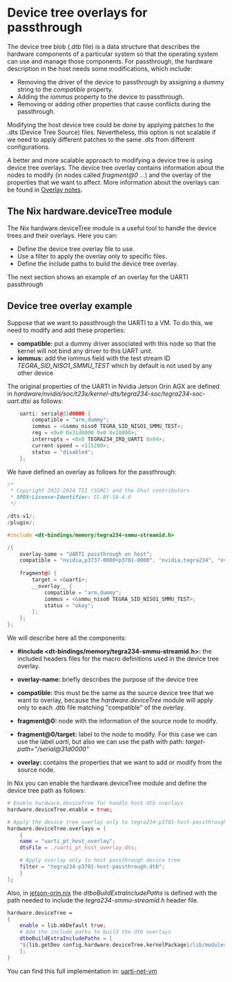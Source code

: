 <!--
    Copyright 2022-2024 TII (SSRC) and the Ghaf contributors
    SPDX-License-Identifier: CC-BY-SA-4.0
-->

# Device tree overlays for passthrough

The device tree blob (.dtb file) is a data structure that describes the hardware 
components of a particular system so that the operating system can use and manage 
those components. For passthrough, the hardware description in the host needs
some modifications, which include:

- Removing the driver of the device to passthrough by assigning a dummy string
  to the *compatible* property.
- Adding the *iommus* property to the device to passthrough.
- Removing or adding other properties that cause conflicts during the passthrough.

Modifying the host device tree could be done by applying patches
to the .dts (Device Tree Source) files. Nevertheless, this option is not 
scalable if we need to apply different patches to the same .dts from 
different configurations.

A better and more scalable approach to modifying a device tree is using device
tree overlays. The device tree overlay contains information about the nodes
to modify (in nodes called *fragment@0 ...*) and the overlay of the 
properties that we want to affect. More information about the overlays
can be found in [Overlay notes](https://www.kernel.org/doc/Documentation/devicetree/overlay-notes.txt).


## The Nix hardware.deviceTree module

The Nix hardware.deviceTree module is a useful tool to handle the device
trees and their overlays. Here you can:

- Define the device tree overlay file to use.
- Use a filter to apply the overlay only to specific files.
- Define the include paths to build the device tree overlay.

The next section shows an example of an overlay for the UARTI passthrough

## Device tree overlay example

Suppose that we want to passthrough the UARTI to a VM. To do this, we
need to modify and add these properties:

   * **compatible:** put a dummy driver associated with this node so that 
   the kernel will not bind any driver to this UART unit.
   * **iommus:** add the iommus field with the test stream ID 
   *TEGRA_SID_NISO1_SMMU_TEST* which by default is not used by any other device

The original properties of the UARTI in Nvidia Jetson Orin AGX are defined in 
*hardware/nvidia/soc/t23x/kernel-dts/tegra234-soc/tegra234-soc-uart.dtsi* 
as follows:

```cpp
    uarti: serial@31d0000 {
        compatible = "arm,dummy";
        iommus = <&smmu_niso0 TEGRA_SID_NISO1_SMMU_TEST>;
        reg = <0x0 0x31d0000 0x0 0x10000>;
        interrupts = <0x0 TEGRA234_IRQ_UARTI 0x04>;
        current-speed = <115200>;
        status = "disabled";
    };
```

We have defined an overlay as follows for the passthrough:


```cpp
/*
 * Copyright 2022-2024 TII (SSRC) and the Ghaf contributors
 * SPDX-License-Identifier: CC-BY-SA-4.0
 */

/dts-v1/;
/plugin/;

#include <dt-bindings/memory/tegra234-smmu-streamid.h>

/{
    overlay-name = "UARTI passthrough on host";
    compatible = "nvidia,p3737-0000+p3701-0000", "nvidia,tegra234", "nvidia,tegra23x";
    
    fragment@0 {
        target = <&uarti>;
        __overlay__ {
            compatible = "arm,dummy";
            iommus = <&smmu_niso0 TEGRA_SID_NISO1_SMMU_TEST>;
            status = "okay";
        };
    };
};
```

We will describe here all the components:

* **#include <dt-bindings/memory/tegra234-smmu-streamid.h>:** the 
  included headers files for the macro definitions used in the device
  tree overlay.

* **overlay-name:** briefly describes the purpose of the device tree

* **compatible:** this must be the same as the source device tree that we want
to overlay, because the *hardware.deviceTree* module will apply only to each .dtb 
file matching "compatible" of the overlay.

* **fragment@0:** node with the information of the source node to 
  modify.

* **fragment@0/target:** label to the node to modify.
  For this case we can use the label *uarti*, but also we can use
  the path with path: *target-path="/serial@31d0000"*

* **__overlay__:** contains the properties that we want to add or modify from
the source node.

In Nix you can enable the hardware.deviceTree module and define the device
tree path as follows:

``` nix
# Enable hardware.deviceTree for handle host dtb overlays
hardware.deviceTree.enable = true;

# Apply the device tree overlay only to tegra234-p3701-host-passthrough.dtb
hardware.deviceTree.overlays = [
    {
    name = "uarti_pt_host_overlay";
    dtsFile = ./uarti_pt_host_overlay.dts;

    # Apply overlay only to host passthrough device tree
    filter = "tegra234-p3701-host-passthrough.dtb";
    }
];
```

Also, in [jetson-orin.nix](../../../modules/jetpack/nvidia-jetson-orin/jetson-orin.nix) the 
*dtboBuildExtraIncludePaths* is defined with the path needed to include 
the *tegra234-smmu-streamid.h* header file.

``` nix
hardware.deviceTree =
{
    enable = lib.mkDefault true;
    # Add the include paths to build the dtb overlays
    dtboBuildExtraIncludePaths = [
    "${lib.getDev config.hardware.deviceTree.kernelPackage}/lib/modules/${config.hardware.deviceTree.kernelPackage.modDirVersion}/source/nvidia/soc/t23x/kernel-include"
    ];
}
```

You can find this full implementation in: [uarti-net-vm](../../../modules/jetpack/nvidia-jetson-orin/virtualization/passthrough/uarti-net-vm/default.nix)
